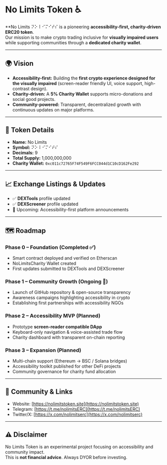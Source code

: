 # No Limits Token ♿️

**No Limits ⠝⠕ ⠇⠊⠍⠊⠞⠎ is a pioneering **accessibility-first, charity-driven ERC20 token**.  
Our mission is to make crypto trading inclusive for **visually impaired users** while supporting communities through a **dedicated charity wallet**.  

---

## 🌍 Vision
- **Accessibility-first:** Building the **first crypto experience designed for the visually impaired** (screen-reader friendly UI, voice support, high-contrast design).  
- **Charity-driven:** A **5% Charity Wallet** supports micro-donations and social good projects.  
- **Community-powered:** Transparent, decentralized growth with continuous updates on major platforms.  

---

## 🔐 Token Details
- **Name:** No Limits  
- **Symbol:** ⠝⠕ ⠇⠊⠍⠊⠞⠎  
- **Decimals:** 9  
- **Total Supply:** 1,000,000,000
- **Charity Wallet:** `0xc011c72765F74F549F6FCC044d1C10cD162Fe292`  

---

## 📈 Exchange Listings & Updates
- ✅ **DEXTools** profile updated  
- ✅ **DEXScreener** profile updated  
- 📢 Upcoming: Accessibility-first platform announcements  

---

## 🗺️ Roadmap

### Phase 0 – Foundation (Completed ✅)
- Smart contract deployed and verified on Etherscan  
- NoLimitsCharity Wallet created  
- First updates submitted to DEXTools and DEXScreener  

### Phase 1 – Community Growth (Ongoing 🚀)
- Launch of GitHub repository & open-source transparency  
- Awareness campaigns highlighting accessibility in crypto  
- Establishing first partnerships with accessibility NGOs  

### Phase 2 – Accessibility MVP (Planned)  
- Prototype **screen-reader compatible DApp**  
- Keyboard-only navigation & voice-assisted trade flow  
- Charity dashboard with transparent on-chain reporting  

### Phase 3 – Expansion (Planned)  
- Multi-chain support (Ethereum → BSC / Solana bridges)  
- Accessibility toolkit published for other DeFi projects  
- Community governance for charity fund allocation  

---

## 📢 Community & Links
- Website: [https://nolimitstoken.site](https://nolimitstoken.site)  
- Telegram: [https://t.me/nolimitsERC](https://t.me/nolimitsERC)  
- Twitter/X: [https://x.com/nolimitserc](https://x.com/nolimitserc)

---

## ⚠️ Disclaimer
No Limits Token is an experimental project focusing on accessibility and community impact.  
This is **not financial advice**. Always DYOR before investing.  
